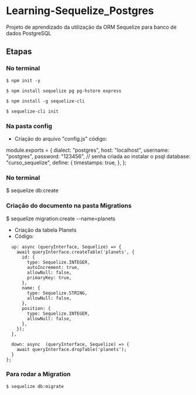 # Learning-Sequelize_Postgres
Projeto de aprendizado da utilização da ORM Sequelize para banco de dados PostgreSQL

## Etapas
### No terminal

```$ npm init -y```

```$ npm install sequelize pg pg-hstore express```

```$ npm install -g sequelize-cli```

```$ sequelize-cli init```

### Na pasta config
- Criação do arquivo "config.js"
código:

module.exports = {
  dialect: "postgres",
  host: "localhost",
  username: "postgres",
  password: "123456", // senha criada ao instalar o psql
  database: "curso_sequelize",
  define: {
    timestamps: true,
  },
};

### No terminal
$ sequelize db:create

### Criação do documento na pasta Migrations
$ sequelize migration:create --name=planets
- Criação da tabela Planets
- Código:

```module.exports = {
  up: async (queryInterface, Sequelize) => {
    await queryInterface.createTable('planets', { 
      id: {
        type: Sequelize.INTEGER,
        autoIncrement: true,
        allowNull: false,
        primaryKey: true,
      },
      name: {
        type: Sequelize.STRING,
        allowNull: false,
      },
      position: {
        type: Sequelize.INTEGER,
        allowNull: false,
      },
    });
  },

  down: async  (queryInterface, Sequelize) => {
    await queryInterface.dropTable('planets');
  }
}; 
```


### Para rodar a Migration

```$ sequelize db:migrate```

